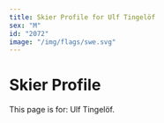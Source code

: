 ```yaml
---
title: Skier Profile for Ulf Tingelöf
sex: "M"
id: "2072"
image: "/img/flags/swe.svg" 
---
```


# Skier Profile

This page is for: Ulf Tingelöf.
    